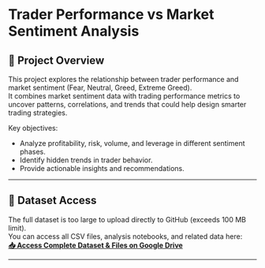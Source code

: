 # Trader Performance vs Market Sentiment Analysis

## 📌 Project Overview
This project explores the relationship between trader performance and market sentiment (Fear, Neutral, Greed, Extreme Greed).  
It combines market sentiment data with trading performance metrics to uncover patterns, correlations, and trends that could help design smarter trading strategies.

Key objectives:
- Analyze profitability, risk, volume, and leverage in different sentiment phases.
- Identify hidden trends in trader behavior.
- Provide actionable insights and recommendations.

---

## 📂 Dataset Access
The full dataset is too large to upload directly to GitHub (exceeds 100 MB limit).  
You can access all CSV files, analysis notebooks, and related data here:  
**[📥 Access Complete Dataset & Files on Google Drive]([[https://drive.google.com/drive/folders/YOUR_FOLDER_ID?usp=sharing](https://drive.google.com/drive/folders/1oRjJXjZQhK1HIW7V3r4gXMyBxiscOnlP?usp=sharing)](https://drive.google.com/drive/u/0/folders/1oRjJXjZQhK1HIW7V3r4gXMyBxiscOnlP))**

---
